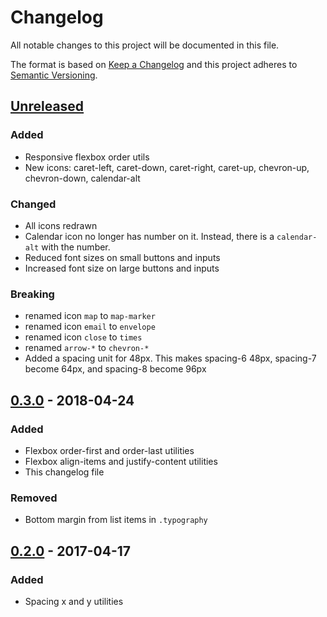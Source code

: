 # Changelog
All notable changes to this project will be documented in this file.

The format is based on [Keep a Changelog](http://keepachangelog.com/en/1.0.0/)
and this project adheres to [Semantic Versioning](http://semver.org/spec/v2.0.0.html).

## [Unreleased]
### Added
- Responsive flexbox order utils
- New icons: caret-left, caret-down, caret-right, caret-up, chevron-up, chevron-down, calendar-alt

### Changed
- All icons redrawn
- Calendar icon no longer has number on it. Instead, there is a `calendar-alt` with the number.
- Reduced font sizes on small buttons and inputs
- Increased font size on large buttons and inputs

### Breaking
- renamed icon `map` to `map-marker`
- renamed icon `email` to `envelope`
- renamed icon `close` to `times`
- renamed `arrow-*` to `chevron-*`
- Added a spacing unit for 48px. This makes spacing-6 48px, spacing-7 become 64px, and spacing-8 become 96px


## [0.3.0] - 2018-04-24
### Added
- Flexbox order-first and order-last utilities
- Flexbox align-items and justify-content utilities
- This changelog file

### Removed
- Bottom margin from list items in `.typography`

## [0.2.0] - 2017-04-17
### Added
- Spacing x and y utilities

[Unreleased]: https://github.com/middlebury/design-system/compare/v0.3.0...HEAD
[0.3.0]: https://github.com/middlebury/design-system/compare/v0.2.0...v0.3.0
[0.2.0]: https://github.com/middlebury/design-system/compare/v0.1.0...v0.2.0

